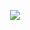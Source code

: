 <p align="center"> 
  <img src="https://user-images.githubusercontent.com/62879859/188707802-82c5bce2-f4d4-4cdc-97ed-54f8e7d42045.PNG">
</p>
